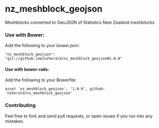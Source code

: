 nz_meshblock_geojson
============================

Meshblocks converted to GeoJSON of Statistics New Zealand meshblocks

### Use with Bower:

Add the following to your bower.json:

```
"nz_meshblock_geojson": "git://github.com/nzherald/nz_meshblock_geojson#1.0.0"
```

#### Use with bower-rails:

Add the following to your Bowerfile:

```
asset 'nz_meshblock_geojson', '1.0.0', github: 'nzherald/nz_meshblock_geojson'
```

### Contributing

Feel free to fork and send pull requests, or open issues if you run into
any mistakes.
